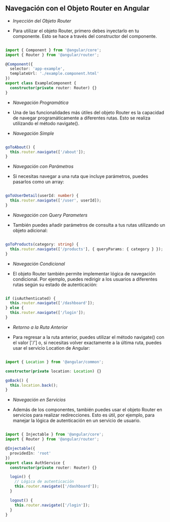 ## Navegación con el Objeto Router en Angular

- *Inyección del Objeto Router*

- Para utilizar el objeto Router, primero debes inyectarlo en tu componente. Esto se hace a través del constructor del componente.

```typescript

import { Component } from '@angular/core';
import { Router } from '@angular/router';

@Component({
  selector: 'app-example',
  templateUrl: './example.component.html'
})
export class ExampleComponent {
  constructor(private router: Router) {}
}

```

- *Navegación Programática*

- Una de las funcionalidades más útiles del objeto Router es la capacidad de navegar programáticamente a diferentes rutas. Esto se realiza utilizando el método navigate().

- *Navegación Simple*
```typescript

goToAbout() {
  this.router.navigate(['/about']);
}
```

- *Navegación con Parámetros*

- Si necesitas navegar a una ruta que incluye parámetros, puedes pasarlos como un array:

```typescript

goToUserDetail(userId: number) {
  this.router.navigate(['/user', userId]);
}
```

- *Navegación con Query Parameters*

- También puedes añadir parámetros de consulta a tus rutas utilizando un objeto adicional:

```typescript

goToProducts(category: string) {
  this.router.navigate(['/products'], { queryParams: { category } });
}
```
- *Navegación Condicional*

- El objeto Router también permite implementar lógica de navegación condicional. Por ejemplo, puedes redirigir a los usuarios a diferentes rutas según su estado de autenticación:

```typescript

if (isAuthenticated) {
  this.router.navigate(['/dashboard']);
} else {
  this.router.navigate(['/login']);
}
```

- *Retorno a la Ruta Anterior*

- Para regresar a la ruta anterior, puedes utilizar el método navigate() con el valor ['/'] o, si necesitas volver exactamente a la última ruta, puedes usar el servicio Location de Angular:

```typescript

import { Location } from '@angular/common';

constructor(private location: Location) {}

goBack() {
  this.location.back();
}
```

- *Navegación en Servicios*

- Además de los componentes, también puedes usar el objeto Router en servicios para realizar redirecciones. Esto es útil, por ejemplo, para manejar la lógica de autenticación en un servicio de usuario.

```typescript

import { Injectable } from '@angular/core';
import { Router } from '@angular/router';

@Injectable({
  providedIn: 'root'
})
export class AuthService {
  constructor(private router: Router) {}

  login() {
    // Lógica de autenticación
    this.router.navigate(['/dashboard']);
  }

  logout() {
    this.router.navigate(['/login']);
  }
}
```

